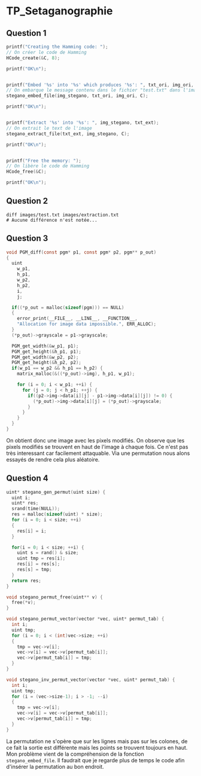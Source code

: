 # TP_Setaganographie

## Question 1
```c
printf("Creating the Hamming code: ");
// On créer le code de Hamming
HCode_create(&C, 8);

printf("OK\n");


printf("Embed '%s' into '%s' which produces '%s': ", txt_ori, img_ori, img_stegano);
// On embarque le message contenu dans le fichier "test.txt" dans l'image
stegano_embed_file(img_stegano, txt_ori, img_ori, C);

printf("OK\n");


printf("Extract '%s' into '%s': ", img_stegano, txt_ext);
// On extrait le text de l'image
stegano_extract_file(txt_ext, img_stegano, C);

printf("OK\n");


printf("Free the memory: ");
// On libère le code de Hamming
HCode_free(&C);

printf("OK\n");
```

## Question 2
```shell
diff images/test.txt images/extraction.txt
# Aucune différence n'est notée...
```


## Question 3
```c
void PGM_diff(const pgm* p1, const pgm* p2, pgm** p_out)
{
  uint
    w_p1,
    h_p1,
    w_p2,
    h_p2,
    i,
    j;

  if((*p_out = malloc(sizeof(pgm))) == NULL)
  {
    error_print(__FILE__, __LINE__, __FUNCTION__,
    "Allocation for image data impossible.", ERR_ALLOC);
  }
  (*p_out)->grayscale = p1->grayscale;

  PGM_get_width(&w_p1, p1);
  PGM_get_height(&h_p1, p1);
  PGM_get_width(&w_p2, p2);
  PGM_get_height(&h_p2, p2);
  if(w_p1 == w_p2 && h_p1 == h_p2) {
    matrix_malloc(&((*p_out)->img), h_p1, w_p1);

    for (i = 0; i < w_p1; ++i) {
      for (j = 0; j < h_p1; ++j) {
        if((p2->img->data[i][j] - p1->img->data[i][j]) != 0) {
          (*p_out)->img->data[i][j] = (*p_out)->grayscale;
        }
      }
    }
  }
}
```

On obtient donc une image avec les pixels modifiés. On observe que les pixels modifiés se  trouvent en haut de l'image à chaque fois. Ce n'est pas très interessant car facilement attaquable. Via une permutation nous alons essayés  de rendre cela plus aléatoire.


## Question 4
```c
uint* stegano_gen_permut(uint size) {
  uint i;
  uint* res;
  srand(time(NULL));
  res = malloc(sizeof(uint) * size);
  for (i = 0; i < size; ++i)
  {
    res[i] = i;
  }

  for(i = 0; i < size; ++i) {
    uint s = rand() & size;
    uint tmp = res[i];
    res[i] = res[s];
    res[s] = tmp;
  }
  return res;
}

void stegano_permut_free(uint** v) {
  free(*v);
}

void stegano_permut_vector(vector *vec, uint* permut_tab) {
  int i;
  uint tmp;
  for (i = 0; i < (int)vec->size; ++i)
  {
    tmp = vec->v[i];
    vec->v[i] = vec->v[permut_tab[i]];
    vec->v[permut_tab[i]] = tmp;
  }
}

void stegano_inv_permut_vector(vector *vec, uint* permut_tab) {
  int i;
  uint tmp;
  for (i = (vec->size-1); i > -1; --i)
  {
    tmp = vec->v[i];
    vec->v[i] = vec->v[permut_tab[i]];
    vec->v[permut_tab[i]] = tmp;
  }
}
```

La permutation ne s'opère que sur les lignes mais pas sur les colones, de ce fait la sortie est différente mais les points se trouvent toujours en haut. Mon problème vient de la compréhension de la fonction `stegano_embed_file`. Il faudrait que je regarde plus de temps le code afin d'insérer la permutation au bon endroit.
